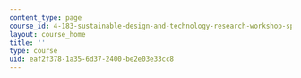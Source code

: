 ```yaml
---
content_type: page
course_id: 4-183-sustainable-design-and-technology-research-workshop-spring-2004
layout: course_home
title: ''
type: course
uid: eaf2f378-1a35-6d37-2400-be2e03e33cc8
---
```

